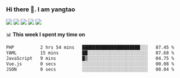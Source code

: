 ### Hi there 👋. I am yangtao 

<!-- **runtu666/runtu666** is a ✨ _special_ ✨ repository because its `README.md` (this file) appears on your GitHub profile. -->

![](https://github-profile-summary-cards.vercel.app/api/cards/profile-details?username=runtu666&theme=github)
![](https://github-profile-summary-cards.vercel.app/api/cards/repos-per-language?username=runtu666&theme=github)
![](https://github-profile-summary-cards.vercel.app/api/cards/most-commit-language?username=runtu666&theme=github)
![](https://github-profile-summary-cards.vercel.app/api/cards/stats?&username=runtu666&theme=github)
![](https://github-profile-summary-cards.vercel.app/api/cards/productive-time?username=runtu666&theme=github)

📊 **This week I spent my time on**
<!--START_SECTION:waka-->

```txt
PHP          2 hrs 54 mins   ██████████████████████░░░   87.45 %
YAML         15 mins         ██░░░░░░░░░░░░░░░░░░░░░░░   07.68 %
JavaScript   9 mins          █▒░░░░░░░░░░░░░░░░░░░░░░░   04.75 %
Vue.js       0 secs          ░░░░░░░░░░░░░░░░░░░░░░░░░   00.08 %
JSON         0 secs          ░░░░░░░░░░░░░░░░░░░░░░░░░   00.04 %
```

<!--END_SECTION:waka-->


[comment]: <> (Here are some ideas to get you started:)

[comment]: <> (- 🔭 I’m currently working on tal)

[comment]: <> (- 🌱 I’m currently learning devops)

[comment]: <> (- 👯 I’m looking to collaborate on ...)

[comment]: <> (- 🤔 I’m looking for help with ...)

[comment]: <> (- 💬 Ask me about ...)

[comment]: <> (- 📫 How to reach me: ...)

[comment]: <> (- 😄 Pronouns: ...)

[comment]: <> (- ⚡ Fun fact: ...)
